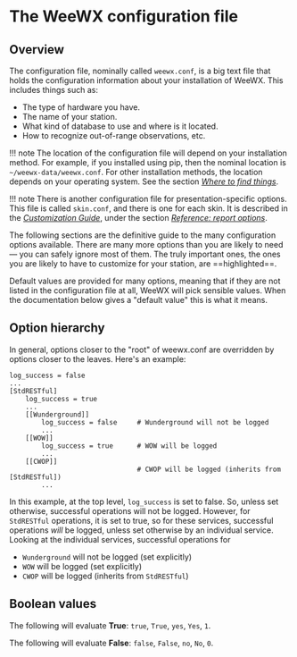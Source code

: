 # The WeeWX configuration file

## Overview

The configuration file, nominally called `weewx.conf`, is a big text file that holds the configuration information about your installation of WeeWX. This includes things such as:

* The type of hardware you have.
* The name of your station.
* What kind of database to use and where is it located.
* How to recognize out-of-range observations, etc.

[application layout table]: ../where

!!! note
    The location of the configuration file will depend on your installation method. For example, if you installed using pip, then the nominal location is `~/weewx-data/weewx.conf`. For other installation methods, the location depends on your operating system. See the section [*Where to find things*][application layout table].


!!! note
    There is another configuration file for presentation-specific options. This file is called `skin.conf`, and there is one for each skin. It is described in the [*Customization Guide*](../../custom/), under the section [*Reference: report options*](../../custom/report-options/).


The following sections are the definitive guide to the many configuration options available. There are many more options than you are likely to need &mdash; you can safely ignore most of them. The truly important ones, the ones you are likely to have to customize for your station, are ==highlighted==.

Default values are provided for many options, meaning that if they are not listed in the configuration file at all, WeeWX will pick sensible values. When the documentation below gives a "default value" this is what it means.


## Option hierarchy
In general, options closer to the "root" of weewx.conf are overridden by options closer to the leaves. Here's an example:

```
log_success = false
...
[StdRESTful]
    log_success = true
    ...
    [[Wunderground]]
        log_success = false     # Wunderground will not be logged
        ...
    [[WOW]]
        log_success = true      # WOW will be logged
        ...
    [[CWOP]]
                                # CWOP will be logged (inherits from [StdRESTful])
        ...
```

In this example, at the top level, `log_success` is set to false. So, unless set otherwise, successful operations will not be logged. However, for `StdRESTful` operations, it is set to true, so for these services, successful operations _will_ be logged, unless set otherwise by an individual service. Looking at the individual services, successful operations for

* `Wunderground` will not be logged (set explicitly)
* `WOW` will be logged (set explicitly)
* `CWOP` will be logged (inherits from `StdRESTful`)

## Boolean values

The following will evaluate **True**: `true`, `True`, `yes`, `Yes`, `1`.

The following will evaluate **False**: `false`, `False`, `no`, `No`, `0`.

